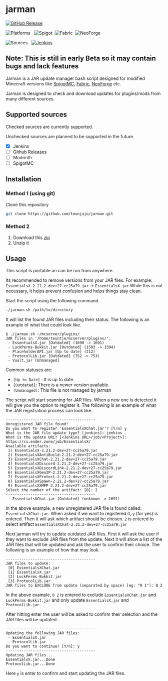 # jarman

[![GitHub Release](https://img.shields.io/github/v/release/teunjojo/yapm?style=for-the-badge)](https://github.com/teunjojo/jarman/releases)

![Platforms](https://img.shields.io/badge/Supported_platforms-gray?style=for-the-badge)&nbsp;&nbsp;
![Spigot](https://img.shields.io/badge/Spigot-ED8106?style=for-the-badge&logo=spigotmc&logoColor=fff)&nbsp;
![Fabric](https://img.shields.io/badge/Fabric-BCB29C?style=for-the-badge)&nbsp;
![NeoForge](https://img.shields.io/badge/Neo-Forge-bdc7c7?style=for-the-badge&labelColor=d7742f)&nbsp;

![Sources](https://img.shields.io/badge/Supported_Sources-gray?style=for-the-badge)&nbsp;&nbsp;
[![Jenkins](https://img.shields.io/badge/Jenkins-D24939?style=for-the-badge&logo=jenkins&logoColor=fff)](https://www.jenkins.io/)

## Note: This is still in early Beta so it may contain bugs and lack features

Jarman is a JAR update manager bash script designed for modified Minecraft versions like [SpigotMC](https://www.spigotmc.org/), [Fabric](https://fabricmc.net/), [NeoForge](https://neoforged.net/) etc.

Jarman is designed to check and download updates for plugins/mods from many different sources.

## Supported sources

Checked sources are currently supported.

Unchecked sources are planned to be supported in the future.

- [x] Jenkins
- [ ] Github Releases
- [ ] Modrinth
- [ ] SpigotMC

## Installation

### Method 1 (using git)

Clone this repository

``` bash
git clone https://github.com/teunjojo/jarman.git
```

### Method 2

1. Download this [zip](https://github.com/teunjojo/jarman/archive/refs/heads/main.zip)
2. Unzip it

## Usage

This script is portable an can be run from anywhere.

Its recommended to remove versions from your JAR files.
For example: `EssentialsX-2.21.2-dev+27-cc25a79.jar` -> `EssentialsX.jar`
While this is not necessary, it helps prevent confusion and helps things stay clean.

Start the script using the following command.

```bash
./jarman.sh /path/to/directory
```

It will list the found JAR files including their status. The following is an example of what that could look like.

```console
$ ./jarman.sh ~/mcserver/plugins/
JAR files in '/home/teuntje/mcserver/plugins/':
 - EssentialsX.jar [Outdated] (1690 -> 1691)
 - LuckPerms-Bukkit.jar [Outdated] (1593 -> 1594)
 - PlaceholderAPI.jar [Up to date] (212)
 - ProtocolLib.jar [Outdated] (752 -> 753)
 - Vualt.jar [Unmanaged]
```

Common statuses are:

- `[Up to Date]` : It is up to date.
- `[Outdated]`: There is a newer version available.
- `[Unmanaged]`: This file is not managed by jarman

The script will start scanning for JAR files. When a new one is detected it will give you the option to register it. The following is an example of what the JAR registration process can look like.

```console
----------------------------------------
Unregistered JAR file found!
Do you want to register 'EssentialsXChat.jar'? [Y/n] y
What is the JAR file update type? [jenkins]: jenkins
What is the update URL? [<Jenkins URL>/job/<Project>]: https://ci.ender.zone/job/EssentialsX/
Available artifacts: 
 1) EssentialsX-2.21.2-dev+27-cc25a79.jar
 2) EssentialsXAntiBuild-2.21.2-dev+27-cc25a79.jar
 3) EssentialsXChat-2.21.2-dev+27-cc25a79.jar
 4) EssentialsXDiscord-2.21.2-dev+27-cc25a79.jar
 5) EssentialsXDiscordLink-2.21.2-dev+27-cc25a79.jar
 6) EssentialsXGeoIP-2.21.2-dev+27-cc25a79.jar
 7) EssentialsXProtect-2.21.2-dev+27-cc25a79.jar
 8) EssentialsXSpawn-2.21.2-dev+27-cc25a79.jar
 9) EssentialsXXMPP-2.21.2-dev+27-cc25a79.jar
Select the number of the artifact: [0]: 2
----------------------------------------
 - EssentialsXChat.jar [Outdated] (unknown -> 1691)
```

In the above example, a new unregistered JAR file is found called: `EssentialsXChat.jar`. When asked if we want to registered it, `y` (for yes) is entered. Then it will ask which artifact should be chosen. `2` is entered to select artifact `EssentialsXChat-2.21.2-dev+27-cc25a79.jar`

Next jarman will try to update outdated JAR files. First it will ask the user if they want to exclude JAR files from the update. Next it will show a list of the JAR files that will be updated and ask the user to confirm their choice.
 The following is an example of how that may look.

```console
----------------------------------------
JAR files to update:
 [0] EssentialsXChat.jar
 [1] EssentialsX.jar
 [2] LuckPerms-Bukkit.jar
 [3] ProtocolLib.jar
JAR files to EXCLUDE from update (separated by space) [eg: "0 1"]: 0 2
```

In the above example, `0 2` is entered to exclude `EssentialsXChat.jar` and `LuckPerms-Bukkit.jar` and only update `EssentialsX.jar` and `ProtocolLib.jar`

After hitting enter the user will be asked to confirm their selection and the JAR files will be updated.

```console
----------------------------------------
Updating the following JAR files:
 - EssentialsX.jar
 - ProtocolLib.jar
Do you want to continue? [Y/n]: y
----------------------------------------
Updating JAR files...
EssentialsX.jar...Done
ProtocolLib.jar...Done
```

Here `y` is enter to confirm and start updating the JAR files.
